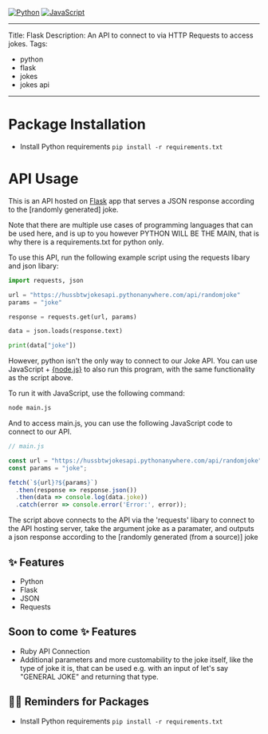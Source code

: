 [![Python](https://img.shields.io/badge/Python-Flask-blue)](https://www.python.org/)
[![JavaScript](https://img.shields.io/badge/JavaScript-Node.js-yellow)](https://nodejs.org/en/)

---
Title: Flask
Description: An API to connect to via HTTP Requests to access jokes.
Tags:
  - python
  - flask
  - jokes
  - jokes api
---

# Package Installation

- Install Python requirements `pip install -r requirements.txt`

# API Usage

This is an API hosted on [Flask](https://flask.palletsprojects.com/en/1.1.x/) app that serves a JSON response according to the [randomly generated] joke.

Note that there are multiple use cases of programming languages that can be used here, and is up to you however PYTHON WILL BE THE MAIN, that is why there is a requirements.txt for python only.

To use this API, run the following example script using the requests libary and json libary:

```python
import requests, json

url = "https://hussbtwjokesapi.pythonanywhere.com/api/randomjoke"
params = "joke"

response = requests.get(url, params)

data = json.loads(response.text)

print(data["joke"])
```

However, python isn't the only way to connect to our Joke API. You can use JavaScript + [{node.js}](https://nodejs.org/en) to also run this program, with the same functionality as the script above.

To run it with JavaScript, use the following command:

```bash
node main.js
```

And to access main.js, you can use the following JavaScript code to connect to our API.

```javascript
// main.js

const url = "https://hussbtwjokesapi.pythonanywhere.com/api/randomjoke";
const params = "joke";

fetch(`${url}?${params}`)
  .then(response => response.json())
  .then(data => console.log(data.joke))
  .catch(error => console.error('Error:', error));
```


The script above connects to the API via the 'requests' libary to connect to the API hosting server, take the argument joke as a paramater, and outputs a json response according to the [randomly generated (from a source)] joke

## ✨ Features

- Python
- Flask
- JSON
- Requests

## Soon to come ✨ Features

- Ruby API Connection
- Additional parameters and more customability to the joke itself, like the type of joke it is, that can be used e.g. with an input of let's say "GENERAL JOKE" and returning that type.

## 💁‍♀️ Reminders for Packages

- Install Python requirements `pip install -r requirements.txt`

